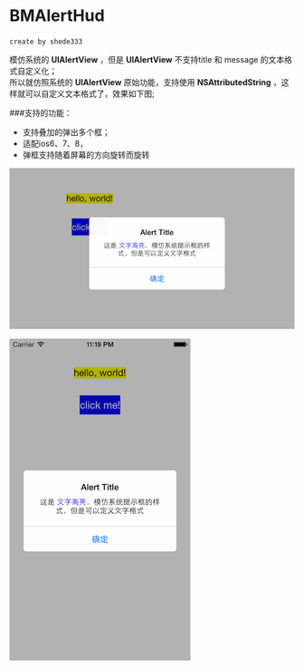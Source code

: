 # BMAlertHud

`create by shede333`


模仿系统的 **UIAlertView** ，但是 **UIAlertView** 不支持title 和 message 的文本格式自定义化；  
所以就仿照系统的 **UIAlertView** 原始功能，支持使用 **NSAttributedString** ，这样就可以自定义文本格式了，效果如下图;

###支持的功能：

* 支持叠加的弹出多个框；
* 适配ios6、7、8，
* 弹框支持随着屏幕的方向旋转而旋转


![图片丢失](/show_picture/alert_horizental.png)

![图片丢失](/show_picture/alert_vertical.png)